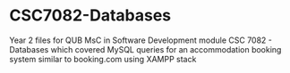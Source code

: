 # CSC7082-Databases
Year 2 files for QUB MsC in Software Development module CSC 7082 - Databases which covered MySQL queries for an accommodation booking system similar to booking.com using XAMPP stack
